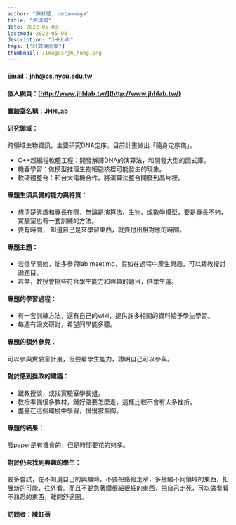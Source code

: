 ```yaml
---
author: "陳虹蓓, detaomega"
title: "洪瑞鴻"
date: 2022-05-08
lastmod: 2022-05-08
description: "JHHLab"
tags: ["計算機圖學"]
thumbnail: /images/jh_hung.png
---
```


#### Email：jhh@cs.nycu.edu.tw

#### 個人網頁：[http://www.jhhlab.tw/](http://www.jhhlab.tw/)

#### 實驗室名稱：JHHLab

#### 研究領域：

跨領域生物資訊，主要研究DNA定序，目前計畫做出「隨身定序儀」。
- C++超編程軟體工程：開發解譯DNA的演算法，和開發大型的函式庫。
- 機器學習：做模型推理生物細胞核裡可能發生的現象。
- 軟硬體整合：和台大電機合作，將演算法整合開發到晶片裡。

#### 專題生須具備的能力與特質：
- 想清楚興趣和專長在哪，無論是演算法、生物、或數學模型，要是專長不夠，實驗室也有一套訓練的方法。
- 要有時間， 知道自己是來學習東西，就要付出相對應的時間。

#### 專題主題：
- 若很早開始，能多參與lab meetimg，假如在過程中產生興趣，可以跟教授討論題目。
- 若無，教授會挑些符合學生能力和興趣的題目，供學生選。

#### 專題的學習過程：
- 有一套訓練方法，還有自己的wiki，提供許多相關的資料給予學生學習。
- 每週有論文研討，希望同學能多聽。

#### 專題的額外參與：
可以參與實驗室計畫，但要看學生能力，證明自己可以參與。

#### 對於感到挫敗的建議：
- 跟教授談，或找實驗室學長姐。
- 教授準備很多教材，鋪好路要怎麼走，這樣比較不會有太多挫折。
- 盡量在這個環境中學習，慢慢被薰陶。

#### 專題的結果：
發paper是有機會的，但是時間要花的夠多。

#### 對於仍未找到興趣的學生：
要多嘗試，在不知道自己的興趣時，不要把路給走窄，多接觸不同領域的東西，拓展新的可能，往外看。而且不要急著鑽很細很細的東西，把自己走死，可以做看看不熟悉的東西，離開舒適圈。

#### 訪問者：陳虹蓓